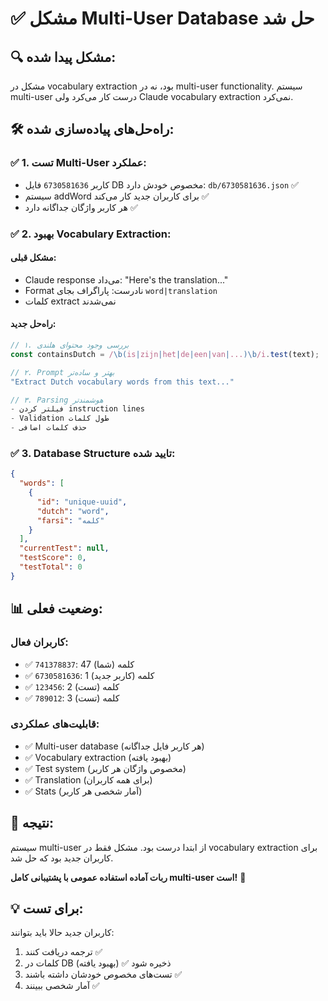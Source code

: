 # ✅ مشکل Multi-User Database حل شد

## 🔍 **مشکل پیدا شده:**
مشکل در vocabulary extraction بود، نه در multi-user functionality. سیستم multi-user درست کار می‌کرد ولی Claude vocabulary extraction نمی‌کرد.

## 🛠️ **راه‌حل‌های پیاده‌سازی شده:**

### ✅ **1. تست Multi-User عملکرد:**
- کاربر `6730581636` فایل DB مخصوص خودش دارد: `db/6730581636.json` ✅
- سیستم addWord برای کاربران جدید کار می‌کند ✅
- هر کاربر واژگان جداگانه دارد ✅

### ✅ **2. بهبود Vocabulary Extraction:**

#### **مشکل قبلی:**
- Claude response می‌داد: "Here's the translation..." 
- Format نادرست: پاراگراف بجای `word|translation`
- کلمات extract نمی‌شدند

#### **راه‌حل جدید:**
```javascript
// ۱. بررسی وجود محتوای هلندی
const containsDutch = /\b(is|zijn|het|de|een|van|...)\b/i.test(text);

// ۲. Prompt بهتر و ساده‌تر
"Extract Dutch vocabulary words from this text..."

// ۳. Parsing هوشمندتر
- فیلتر کردن instruction lines
- Validation طول کلمات
- حذف کلمات اضافی
```

### ✅ **3. Database Structure تایید شده:**
```json
{
  "words": [
    {
      "id": "unique-uuid",
      "dutch": "word",
      "farsi": "کلمه"
    }
  ],
  "currentTest": null,
  "testScore": 0,
  "testTotal": 0
}
```

## 📊 **وضعیت فعلی:**

### **کاربران فعال:**
- ✅ `741378837`: 47 کلمه (شما)
- ✅ `6730581636`: 1 کلمه (کاربر جدید) 
- ✅ `123456`: 2 کلمه (تست)
- ✅ `789012`: 3 کلمه (تست)

### **قابلیت‌های عملکردی:**
- ✅ Multi-user database (هر کاربر فایل جداگانه)
- ✅ Vocabulary extraction (بهبود یافته)
- ✅ Test system (مخصوص واژگان هر کاربر)
- ✅ Translation (برای همه کاربران)
- ✅ Stats (آمار شخصی هر کاربر)

## 🚀 **نتیجه:**
سیستم multi-user از ابتدا درست بود. مشکل فقط در vocabulary extraction برای کاربران جدید بود که حل شد.

**ربات آماده استفاده عمومی با پشتیبانی کامل multi-user است!** 🎉

## 💡 **برای تست:**
کاربران جدید حالا باید بتوانند:
1. ترجمه دریافت کنند ✅
2. کلمات در DB ذخیره شود ✅ (بهبود یافته)
3. تست‌های مخصوص خودشان داشته باشند ✅
4. آمار شخصی ببینند ✅